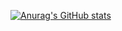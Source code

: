 [![Anurag's GitHub stats](https://github-readme-stats.vercel.app/api?username=benedettapacilli)](https://github.com/anuraghazra/github-readme-stats)
